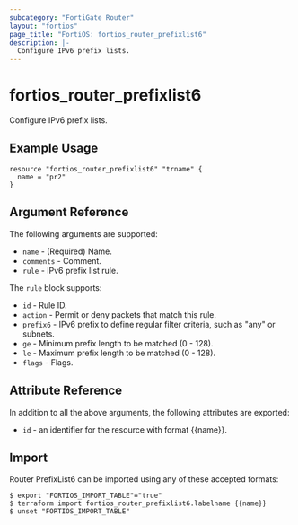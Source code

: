```yaml
---
subcategory: "FortiGate Router"
layout: "fortios"
page_title: "FortiOS: fortios_router_prefixlist6"
description: |-
  Configure IPv6 prefix lists.
---
```


# fortios_router_prefixlist6
Configure IPv6 prefix lists.

## Example Usage

```hcl
resource "fortios_router_prefixlist6" "trname" {
  name = "pr2"
}
```

## Argument Reference

The following arguments are supported:

* `name` - (Required) Name.
* `comments` - Comment.
* `rule` - IPv6 prefix list rule.

The `rule` block supports:

* `id` - Rule ID.
* `action` - Permit or deny packets that match this rule.
* `prefix6` - IPv6 prefix to define regular filter criteria, such as "any" or subnets.
* `ge` - Minimum prefix length to be matched (0 - 128).
* `le` - Maximum prefix length to be matched (0 - 128).
* `flags` - Flags.


## Attribute Reference

In addition to all the above arguments, the following attributes are exported:
* `id` - an identifier for the resource with format {{name}}.

## Import

Router PrefixList6 can be imported using any of these accepted formats:
```
$ export "FORTIOS_IMPORT_TABLE"="true"
$ terraform import fortios_router_prefixlist6.labelname {{name}}
$ unset "FORTIOS_IMPORT_TABLE"
```
